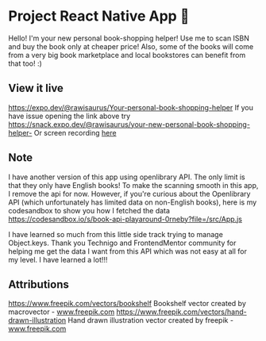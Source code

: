 # Project React Native App 📱

Hello! I'm your new personal book-shopping helper!
Use me to scan ISBN and buy the book only at cheaper price! 
Also, some of the books will come from a very big book marketplace and local bookstores can benefit from that too! :) 


## View it live
https://expo.dev/@rawisaurus/Your-personal-book-shopping-helper
If you have issue opening the link above try https://snack.expo.dev/@rawisaurus/your-new-personal-book-shopping-helper-
Or screen recording [here](https://drive.google.com/file/d/1FoizBW3yFT5B9cDbsT9lAIqeCZlYxRft/view?usp=sharing)


## Note
I have another version of this app using openlibrary API. The only limit is that they only have English books!
To make the scanning smooth in this app, I remove the api for now.
However, if you're curious about the Openlibrary API (which unfortunately has limited data on non-English books), here is my codesandbox to show you how I fetched the data
https://codesandbox.io/s/book-api-playaround-0rneby?file=/src/App.js

I have learned so much from this little side track trying to manage Object.keys.
Thank you Technigo and FrontendMentor community for helping me get the data I want from this API which was not easy at all for my level.
I have learned a lot!!! 

## Attributions
https://www.freepik.com/vectors/bookshelf Bookshelf vector created by macrovector - www.freepik.com
https://www.freepik.com/vectors/hand-drawn-illustration Hand drawn illustration vector created by freepik - www.freepik.com
